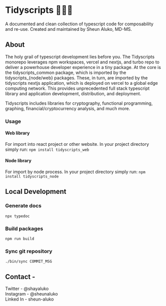 # Tidyscripts 🧘🏾‍♂️
A documented and clean collection of typescript code for composability and re-use. Created and maintained by Sheun Aluko, MD-MS. 


## About
The holy grail of typescript development lies before you. The Tidyscripts monorepo leverages npm workspaces, vercel and nextjs, and turbo repo to deliver a powerhouse developer experience in a tiny package. At the core is the tidyscripts_common package, which is imported by the tidyscripts_{node/web} packages. These, in turn, are imported by the tidyscripts nextjs application, which is deployed on vercel to a global edge computing network. This provides unprecedented full stack typescript library and application development, distribution, and deployment.

Tidyscripts includes libraries for cryptography, functional programming, graphing, financial/cryptocurrency analysis, and much more.

### Usage

#### Web library
For import into react project or other website.
In your project directory simply run: 
`npm install tidyscripts_web`



#### Node library
For import by node process.
In your project directory simply run: 
`npm install tidyscripts_node`

## Local Development


### Generate docs
``` npx typedoc ```

### Build packages 
``` npm run build ```

### Sync git repository
``` ./bin/sync COMMIT_MSG ``` 

## Contact - 
Twitter - @shayaluko\
Instagram - @sheunaluko\
Linked In - sheun-aluko


